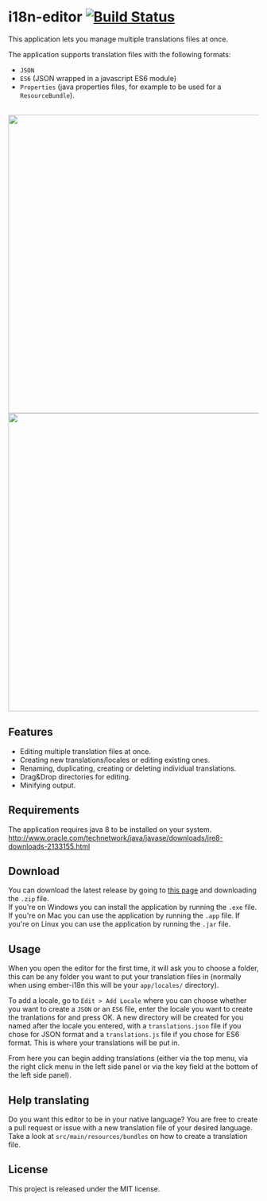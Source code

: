 # i18n-editor [![Build Status](https://travis-ci.org/jcbvm/i18n-editor.svg?branch=master)](https://travis-ci.org/jcbvm/i18n-editor)

This application lets you manage multiple translations files at once.

The application supports translation files with the following formats:
- `JSON`
- `ES6` (JSON wrapped in a javascript ES6 module)
- `Properties` (java properties files, for example to be used for a `ResourceBundle`).

<br>

<img src="https://raw.github.com/jcbvm/i18n-editor/master/screenshot-1.jpg?1" width="600">
<img src="https://raw.github.com/jcbvm/i18n-editor/master/screenshot-2.jpg?1" width="600">

## Features

- Editing multiple translation files at once.
- Creating new translations/locales or editing existing ones.
- Renaming, duplicating, creating or deleting individual translations.
- Drag&Drop directories for editing.
- Minifying output.

## Requirements

The application requires java 8 to be installed on your system.<br>
http://www.oracle.com/technetwork/java/javase/downloads/jre8-downloads-2133155.html

## Download

You can download the latest release by going to [this page](https://github.com/jcbvm/ember-i18n-editor/releases/latest) and downloading the `.zip` file.<br> If you're on Windows you can install the application by running the `.exe` file. If you're on Mac you can use the application by running the `.app` file. If you're on Linux you can use the application by running the `.jar` file.

## Usage

When you open the editor for the first time, it will ask you to choose a folder, this can be any folder you want to put your translation files in (normally when using ember-i18n this will be your `app/locales/` directory). 

To add a locale, go to `Edit > Add Locale` where you can choose whether you want to create a `JSON` or an `ES6` file, enter the locale you want to create the tranlations for and press OK. A new directory will be created for you named after the locale you entered, with a `translations.json` file if you chose for JSON format and a `translations.js` file if you chose for ES6 format. This is where your translations will be put in.

From here you can begin adding translations (either via the top menu, via the right click menu in the left side panel or via the key field at the bottom of the left side panel).

## Help translating

Do you want this editor to be in your native language? You are free to create a pull request or issue with a new translation file of your desired language. Take a look at `src/main/resources/bundles` on how to create a translation file.

## License

This project is released under the MIT license.
